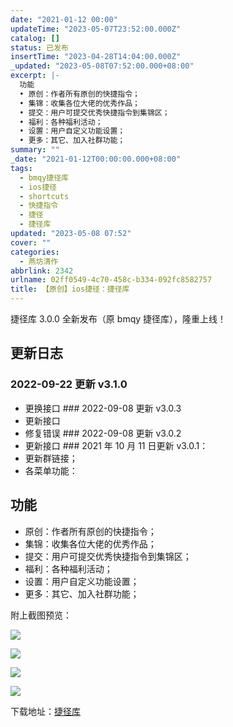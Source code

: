 ```yaml
---
date: "2021-01-12 00:00"
updateTime: "2023-05-07T23:52:00.000Z"
catalog: []
status: 已发布
insertTime: "2023-04-28T14:04:00.000Z"
_updated: "2023-05-08T07:52:00.000+08:00"
excerpt: |-
  功能
  • 原创：作者所有原创的快捷指令；
  • 集锦：收集各位大佬的优秀作品；
  • 提交：用户可提交优秀快捷指令到集锦区；
  • 福利：各种福利活动；
  • 设置：用户自定义功能设置；
  • 更多：其它、加入社群功能；
summary: ""
_date: "2021-01-12T00:00:00.000+08:00"
tags:
  - bmqy捷径库
  - ios捷径
  - shortcuts
  - 快捷指令
  - 捷径
  - 捷径库
updated: "2023-05-08 07:52"
cover: ""
categories:
  - 燕坊清作
abbrlink: 2342
urlname: 02ff0549-4c70-458c-b334-092fc8582757
title: 【原创】ios捷径：捷径库
---
```


捷径库 3.0.0 全新发布（原 bmqy 捷径库），隆重上线！

## 更新日志

### 2022-09-22 更新 v3.1.0

- 更换接口 ### 2022-09-08 更新 v3.0.3
- 更新接口
- 修复错误 ### 2022-09-08 更新 v3.0.2
- 更新接口 ### 2021 年 10 月 11 日更新 v3.0.1：
- 更新群链接；
- 各菜单功能：

## 功能

- 原创：作者所有原创的快捷指令；
- 集锦：收集各位大佬的优秀作品；
- 提交：用户可提交优秀快捷指令到集锦区；
- 福利：各种福利活动；
- 设置：用户自定义功能设置；
- 更多：其它、加入社群功能；

附上截图预览：

![](https://image.bmqy.net/upload/Fi3VQZufbRyfWmS8n4QzXfAmRn8S.jpg)

![](https://image.bmqy.net/upload/Fvr4N2Mo41kCrEMYN_TmNAG_Xl1Z.jpg)

![](https://image.bmqy.net/upload/FjIcn4pyPemsm2hFo1_cs8XkHB7i.jpg)

![](https://image.bmqy.net/upload/Fm1VzWnNwFMmvtJFvONT6ilwH4Ad.jpg)

下载地址：[捷径库](https://www.icloud.com/shortcuts/b86e3fad99a5418aa18106c85ce96517)
